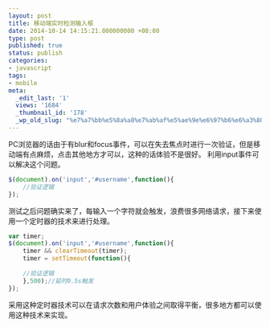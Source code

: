 ```yaml
---
layout: post
title: 移动端实时检测输入框
date: 2014-10-14 14:15:21.000000000 +08:00
type: post
published: true
status: publish
categories:
- javascript
tags:
- mobile
meta:
  _edit_last: '1'
  views: '1684'
  _thumbnail_id: '178'
  _wp_old_slug: "%e7%a7%bb%e5%8a%a8%e7%ab%af%e5%ae%9e%e6%97%b6%e6%a3%80%e6%b5%8b%e8%be%93%e5%85%a5%e6%a1%86"
---
```

PC浏览器的话由于有blur和focus事件，可以在失去焦点时进行一次验证，但是移动端有点麻烦，点击其他地方才可以，这种的话体验不是很好。
利用input事件可以解决这个问题。

```javascript
$(document).on('input','#username',function(){
    //验证逻辑
});
```

测试之后问题确实来了，每输入一个字符就会触发，浪费很多网络请求，接下来使用一个定时器的技术来进行处理。

```javascript
var timer;
$(document).on('input','#username',function(){
    timer && clearTimeout(timer);
    timer = setTimeout(function(){
   
    //验证逻辑
    },500);//延时0.5s触发
});
```

采用这种定时器技术可以在请求次数和用户体验之间取得平衡，很多地方都可以使用这种技术来实现。